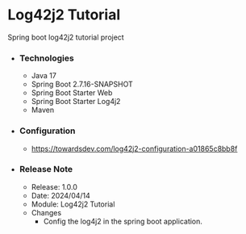 # Log42j2 Tutorial
Spring boot log42j2 tutorial project

* ### Technologies
  * Java 17
  * Spring Boot 2.7.16-SNAPSHOT
  * Spring Boot Starter Web
  * Spring Boot Starter Log4j2
  * Maven

* ### Configuration
  * https://towardsdev.com/log42j2-configuration-a01865c8bb8f

* ### Release Note

  * Release: 1.0.0
  * Date: 2024/04/14
  * Module: Log42j2 Tutorial
  * Changes
    * Config the log4j2 in the spring boot application.

